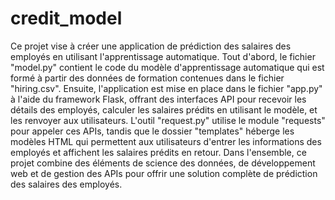 # credit_model
Ce projet vise à créer une application de prédiction des salaires des employés en utilisant l'apprentissage automatique. Tout d'abord, le fichier "model.py" contient le code du modèle d'apprentissage automatique qui est formé à partir des données de formation contenues dans le fichier "hiring.csv". Ensuite, l'application est mise en place dans le fichier "app.py" à l'aide du framework Flask, offrant des interfaces API pour recevoir les détails des employés, calculer les salaires prédits en utilisant le modèle, et les renvoyer aux utilisateurs. L'outil "request.py" utilise le module "requests" pour appeler ces APIs, tandis que le dossier "templates" héberge les modèles HTML qui permettent aux utilisateurs d'entrer les informations des employés et affichent les salaires prédits en retour. Dans l'ensemble, ce projet combine des éléments de science des données, de développement web et de gestion des APIs pour offrir une solution complète de prédiction des salaires des employés.
